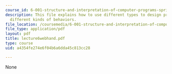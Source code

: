 ```yaml
---
course_id: 6-001-structure-and-interpretation-of-computer-programs-spring-2005
description: This file explains how to use different types to design procedures with
  different kinds of behaviors.
file_location: /coursemedia/6-001-structure-and-interpretation-of-computer-programs-spring-2005/a4354fe274e6f04b6a6dda45c813cc28_lecture6webhand.pdf
file_type: application/pdf
layout: pdf
title: lecture6webhand.pdf
type: course
uid: a4354fe274e6f04b6a6dda45c813cc28

---
```

None
